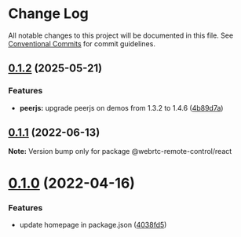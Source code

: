 # Change Log

All notable changes to this project will be documented in this file.
See [Conventional Commits](https://conventionalcommits.org) for commit guidelines.

## [0.1.2](https://github.com/topheman/webrtc-remote-control/compare/@webrtc-remote-control/react@0.1.1...@webrtc-remote-control/react@0.1.2) (2025-05-21)


### Features

* **peerjs:** upgrade peerjs on demos from 1.3.2 to 1.4.6 ([4b89d7a](https://github.com/topheman/webrtc-remote-control/commit/4b89d7ad7993a6b3bf7f31e034ed9b4ac19f3b74))





## [0.1.1](https://github.com/topheman/webrtc-remote-control/compare/@webrtc-remote-control/react@0.1.0...@webrtc-remote-control/react@0.1.1) (2022-06-13)

**Note:** Version bump only for package @webrtc-remote-control/react





# [0.1.0](https://github.com/topheman/webrtc-remote-control/compare/@webrtc-remote-control/react@0.0.1...@webrtc-remote-control/react@0.1.0) (2022-04-16)


### Features

* update homepage in package.json ([4038fd5](https://github.com/topheman/webrtc-remote-control/commit/4038fd51ac19f7285808de4ac8ad21eb7a461ab7))
